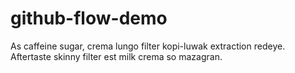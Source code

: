 # github-flow-demo

As caffeine sugar, crema lungo filter kopi-luwak extraction redeye. Aftertaste skinny filter est milk crema so mazagran.